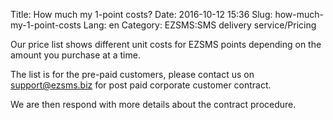 Title: How much my 1-point costs?
Date: 2016-10-12 15:36
Slug: how-much-my-1-point-costs
Lang: en
Category: EZSMS:SMS delivery service/Pricing

Our price list shows different unit costs for EZSMS points depending on the amount you purchase at a time.

The list is for the pre-paid customers, please contact us on [support@ezsms.biz](mailto:support@ezsms.biz) for post paid corporate customer contract.

We are then respond with more details about the contract procedure.